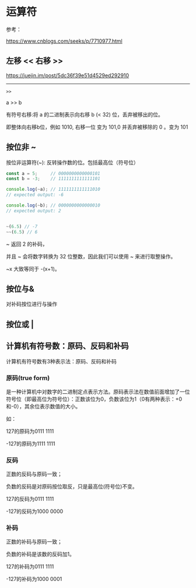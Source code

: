 # 运算符

参考：

<https://www.cnblogs.com/seeks/p/7710977.html>

## 左移 << 右移 >>

<https://juejin.im/post/5dc36f39e51d4529ed292910>
***

`>>`

a >> b

有符号右移:将 a 的二进制表示向右移 b (< 32) 位，丢弃被移出的位。

即整体向右移b位，例如 1010, 右移一位 变为 101,0 并丢弃被移除的 0 。变为 101

## 按位非 ~

按位非运算符(~): 反转操作数的位。包括最高位（符号位）

```js
const a = 5;     // 0000000000000101
const b = -3;    // 1111111111111101

console.log(~a); // 1111111111111010
// expected output: -6

console.log(~b); // 0000000000000010
// expected output: 2


~(6.5) // -7
~~(6.5) // 6
```

~ 返回 2 的补码，

并且 ~ 会将数字转换为 32 位整数，因此我们可以使用 ~ 来进行取整操作。

~x 大致等同于 -(x+1)。

## 按位与&

对补码按位进行与操作

## 按位或 |

## 计算机有符号数：原码、反码和补码

计算机有符号数有3种表示法：原码、反码和补码

### 原码(true form)

是一种计算机中对数字的二进制定点表示方法。原码表示法在数值前面增加了一位符号位（即最高位为符号位）：正数该位为0，负数该位为1（0有两种表示：+0和-0），其余位表示数值的大小。

如：

127的原码为0111 1111

-127的原码为1111 1111

### 反码

正数的反码与原码一致；

负数的反码是对原码按位取反，只是最高位(符号位)不变。

127的反码为0111 1111

-127的反码为1000 0000

### 补码

正数的补码与原码一致；

负数的补码是该数的反码加1。

127的补码为0111 1111

-127的补码为1000 0001
